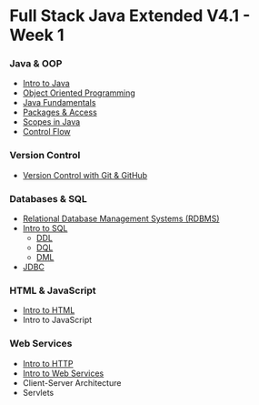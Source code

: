 # Full Stack Java Extended V4.1 - Week 1


### Java & OOP
- [Intro to Java](./intro-to-java.md)
- [Object Oriented Programming](./object-oriented-programming.md)
- [Java Fundamentals](./java-fundamentals.md)
- [Packages & Access](./packages-and-access.md)
- [Scopes in Java](./java-scopes.md)
- [Control Flow](./java-control-flow.md)

### Version Control
 - [Version Control with Git & GitHub](./git-github.md)

### Databases & SQL
 - [Relational Database Management Systems (RDBMS)](./intro-to-rdbms.md)
 - [Intro to SQL](./intro-to-sql.md)
   - [DDL](./ddl-dql-dml.md#ddl)
   - [DQL](./ddl-dql-dml.md#dql)
   - [DML](./ddl-dql-dml.md#dml)
 - [JDBC](./intro-to-jdbc.md)

### HTML & JavaScript
 - [Intro to HTML](./intro-to-html.md)
 - Intro to JavaScript

### Web Services
 - [Intro to HTTP](./intro-to-http.md)
 - [Intro to Web Services](./intro-to-web-services.md)
 - Client-Server Architecture
 - Servlets

